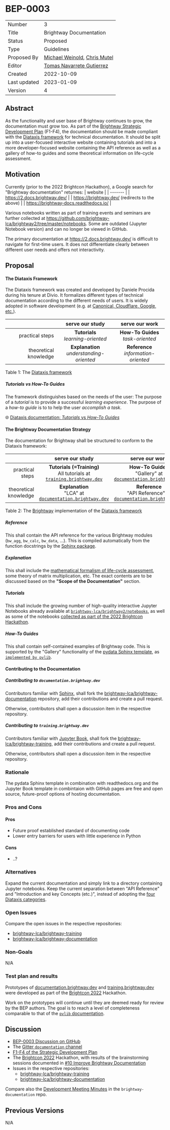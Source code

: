 # BEP-0003

| | |
| - | - |
| Number | 3 |
| Title | Brightway Documentation |
| Status | Proposed |
| Type | Guidelines |
| Proposed By | [Michael Weinold](mailto:dev@weinold.ch), [Chris Mutel](mailto:cmutel@gmail.com) |
| Editor | [Tomas Navarrete Gutierrez](mailto:tomas.navarrete@list.lu) |
| Created | 2022-10-09 |
| Last updated | 2023-01-09 |
| Version | 4 |

## Abstract

As the functionality and user base of Brightway continues to grow, the documentation must grow too. As part of the [Brightway Strategic Development Plan](https://github.com/brightway-lca/enhancement-proposals/blob/main/Brightway%20strategic%20development%20plan.md#documentation) (F1-F4), the documentation should be made compliant with the [Diataxis framework](https://diataxis.fr/) for technical documentation. It should be split up into a user-focused interactive website containing tutorials and into a more developer-focused website containing the API reference as well as a gallery of how-to guides and some theoretical information on life-cycle assessment.

## Motivation

Currently (prior to the 2022 Brightcon Hackathon), a Google search for "Brightway documentation" returnes:
| website |
| ------- | 
| https://2.docs.brightway.dev/ |
| https://brightway.dev/ (redirects to the above) |
| https://brightway-docs.readthedocs.io/ |

Various notebooks written as part of training events and seminars are further collected at https://github.com/brightway-lca/brightway2/tree/master/notebooks. Some are outdated (Jupyter Notebook version) and can no longer be viewed in GitHub.

The primary documentation at https://2.docs.brightway.dev/ is difficult to navigate for first-time users. It does not differentiate clearly between different user needs and offers not interactivity.

## Proposal

#### The Diataxis Framework

The Diataxis framework was created and developed by Daniele Procida during his tenure at Divio. It formalizes different types of technical documentation according to the different needs of users. It is widely adopted in software development (e.g. at [Canonical, Cloudflare, Google, etc.](https://diataxis.fr/adoption/)).

|    | serve our study | serve our work |
| -: | :-------------: | :------------: |
practical steps | __Tutorials__ <br/> _learning-oriented_ | __How-To Guides__ <br/> _task-oriented_ |
theoretical knowledge | __Explanation__ <br/> _understanding-oriented_ | __Reference__ <br/> _information-oriented_ |

Table 1: The [Diataxis framework](https://diataxis.fr/) 

##### Tutorials vs How-To Guides

The framework distinguishes based on the needs of the user: The purpose of a _tutorial_ is to provide a successful _learning experience_. The purpose of a _how-to guide_ is to to help the user _accomplish a task_.

🌐 [Diataxis documentation: _Tutorials_ vs _How-To Guides_ ](https://diataxis.fr/tutorials-how-to/)



#### The Brightway Documentation Strategy

The documentation for Brightway shall be structured to conform to the Diataxis framework:

|    | serve our study | serve our work |
| -: | :-------------: | :------------: |
practical steps | __Tutorials (=Training)__ <br/> All tutorials at <br/>  [`training.brightway.dev`](https://github.com/brightway-lca/brightway-training) | __How-To Guides__ <br/> "Gallery" at <br/> [`documentation.brightway.dev`](https://github.com/brightway-lca/brightway-documentation) |
theoretical knowledge | __Explanation__ <br/> "LCA" at <br/> [`documentation.brightway.dev`](https://github.com/brightway-lca/brightway-documentation)| __Reference__ <br/> "API Reference" at <br/>  [`documentation.brightway.dev`](https://github.com/brightway-lca/brightway-documentation) |

Table 2: The [Brightway](https://github.com/brightway-lca) implementation of the [Diataxis framework](https://diataxis.fr/)

##### Reference

This shall contain the API reference for the various Brightway modules (`bw_agg`, `bw_calc`, `bw_data`, ...). This is compiled automatically from the function docstrings by the [Sphinx package](https://www.sphinx-doc.org/en/master/).

##### Explanation

This shall include the [mathematical formalism of life-cycle assessment](https://doi.org/10.1007/978-94-015-9900-9), some theory of matrix multiplication, etc. The exact contents are to be discussed based on the __"Scope of the Documentation"__ section.

##### Tutorials

This shall include the growing number of high-quality interactive Jupyter Notebooks already available at [`brightway-lca/brightway2/notebooks`](https://github.com/brightway-lca/brightway2/tree/master/notebooks), as well as some of the notebooks [collected as part of the 2022 Brightcon Hackathon](https://github.com/brightway-lca/brightway-training/blob/master/organization/curation/brightway_tutorial_list.xlsx).

##### How-To Guides

This shall contain self-contained examples of Brightway code. This is supported by the "Gallery" functionality of the [pydata Sphinx template](https://pydata-sphinx-theme.readthedocs.io/en/stable/), as [`implemented by pvlib`](https://pvlib-python.readthedocs.io/en/stable/gallery/index.html).

#### Contributing to the Documentation

##### Contributing to `documentation.brightway.dev`

Contributors familiar with [Sphinx](https://www.sphinx-doc.org/en/master/), shall fork the [brightway-lca/brightway-documentation](https://github.com/brightway-lca/brightway-documentation) repository, add their contributions and create a pull request.

Otherwise, contributors shall open a discussion item in the respective repository.

##### Contributing to `training.brightway.dev`

Contributors familiar with [Jupyter Book](https://jupyterbook.org/en/stable/intro.html), shall fork the [brightway-lca/brightway-training](https://github.com/brightway-lca/brightway-training), add their contributions and create a pull request.

Otherwise, contributors shall open a discussion item in the respective repository.

### Rationale

The pydata Sphinx template in combination with readthedocs.org and the Jupyter Book template in combintaion with GitHub pages are free and open source, future-proof options of hosting documentation. 

### Pros and Cons

#### Pros

 - Future proof established standard of documenting code
 - Lower entry barriers for users with little experience in Python

#### Cons

- ..?

### Alternatives

Expand the current documentation and simply link to a directory containing Jupyter notebooks. Keep the current separation between "API Reference" and "Introduction and key Concepts (etc.)", instead of adopting the [four Diataxis categories](https://diataxis.fr/_images/diataxis.png).

### Open Issues

Compare the open issues in the respective repositories:
 - [brightway-lca/brightway-training](https://github.com/brightway-lca/brightway-training)
 - [brightway-lca/brightway-documentation](https://github.com/brightway-lca/brightway-documentation)

### Non-Goals

N/A

### Test plan and results

Prototypes of [documentation.brightway.dev](https://documentation.brightway.dev/) and [training.brightway.dev](https://training.brightway.dev/) were developed as part of the [Brightcon 2022](http://web.archive.org/web/20220928071701/https://2022.brightcon.link/) Hackathon. 

Work on the prototypes will continue until they are deemed ready for review by the BEP authors. The goal is to reach a level of completeness comparable to that of the [`pvlib` documentation](https://pvlib-python.readthedocs.io).


## Discussion

 - [BEP-0003 Discussion on GitHub](https://github.com/brightway-lca/enhancement-proposals/discussions/21)
 - The [Gitter `documentation` channel](https://gitter.im/brightway-lca/documentation)
 - [F1-F4 of the Strategic Development Plan](https://github.com/brightway-lca/enhancement-proposals/blob/main/Brightway%20strategic%20development%20plan.md#documentation)
 - The [Brightcon 2022](http://web.archive.org/web/20220928071701/https://2022.brightcon.link/) Hackathon, with results of the brainstorming sessions documented in [#10 Improve Brightway Documentation](https://github.com/brightway-lca/hackathons/issues/10)
 - Issues in the respective repositories:
   - [brightway-lca/brightway-training](https://github.com/brightway-lca/brightway-training)
   - [brightway-lca/brightway-documentation](https://github.com/brightway-lca/brightway-documentation)

Compare also the [Development Meeting Minutes](https://github.com/brightway-lca/brightway-documentation/discussions/31) in the `brightway-documentation` repo.

## Previous Versions

N/A
